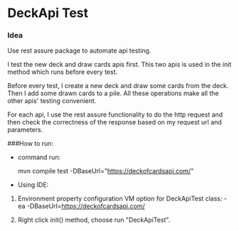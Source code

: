 # DeckApi Test
### Idea
Use rest assure package to automate api testing.

I test the new deck and draw cards apis first. This two apis
is used in the init method which runs before every test.

Before every test, I create a new deck and draw some cards from the
deck. Then I add some drawn cards to a pile. All these operations make
all the other apis' testing convenient.

For each api, I use the rest assure functionality to do the http request 
and then check the correctness of the response based on my request url and 
parameters. 

###How to run:
 * command run:
 
   mvn compile test -DBaseUrl="https://deckofcardsapi.com/"

 * Using IDE:
 1. Environment property configuration
VM option for DeckApiTest class:
-ea -DBaseUrl=https://deckofcardsapi.com/

 2. Right click init() method, choose run "DeckApiTest".










 
 